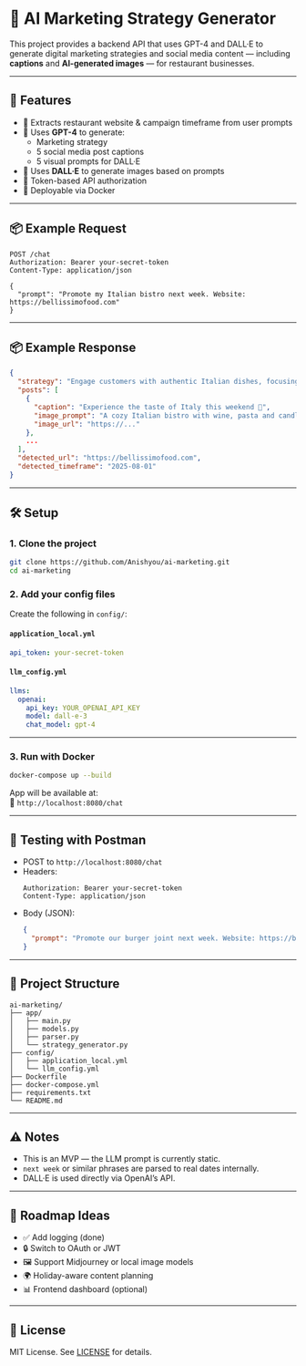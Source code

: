 # 🤖 AI Marketing Strategy Generator

This project provides a backend API that uses GPT-4 and DALL·E to generate digital marketing strategies and social media content — including **captions** and **AI-generated images** — for restaurant businesses.

---

## 🚀 Features

- 🔎 Extracts restaurant website & campaign timeframe from user prompts
- 🧠 Uses **GPT-4** to generate:
  - Marketing strategy
  - 5 social media post captions
  - 5 visual prompts for DALL·E
- 🎨 Uses **DALL·E** to generate images based on prompts
- 🔐 Token-based API authorization
- 🐳 Deployable via Docker

---

## 📦 Example Request

```
POST /chat
Authorization: Bearer your-secret-token
Content-Type: application/json

{
  "prompt": "Promote my Italian bistro next week. Website: https://bellissimofood.com"
}
```

---

## 📦 Example Response

```json
{
  "strategy": "Engage customers with authentic Italian dishes, focusing on freshness and family dining...",
  "posts": [
    {
      "caption": "Experience the taste of Italy this weekend 🍝",
      "image_prompt": "A cozy Italian bistro with wine, pasta and candlelight",
      "image_url": "https://..."
    },
    ...
  ],
  "detected_url": "https://bellissimofood.com",
  "detected_timeframe": "2025-08-01"
}
```

---

## 🛠️ Setup

### 1. Clone the project

```bash
git clone https://github.com/Anishyou/ai-marketing.git
cd ai-marketing
```

### 2. Add your config files

Create the following in `config/`:

#### `application_local.yml`
```yaml
api_token: your-secret-token
```

#### `llm_config.yml`
```yaml
llms:
  openai:
    api_key: YOUR_OPENAI_API_KEY
    model: dall-e-3
    chat_model: gpt-4
```

---

### 3. Run with Docker

```bash
docker-compose up --build
```

App will be available at:  
📍 `http://localhost:8080/chat`

---

## 🧪 Testing with Postman

- POST to `http://localhost:8080/chat`
- Headers:
  ```
  Authorization: Bearer your-secret-token
  Content-Type: application/json
  ```
- Body (JSON):
  ```json
  {
    "prompt": "Promote our burger joint next week. Website: https://burgerblast.com"
  }
  ```

---

## 📁 Project Structure

```
ai-marketing/
├── app/
│   ├── main.py
│   ├── models.py
│   ├── parser.py
│   └── strategy_generator.py
├── config/
│   ├── application_local.yml
│   └── llm_config.yml
├── Dockerfile
├── docker-compose.yml
├── requirements.txt
└── README.md
```

---

## ⚠️ Notes

- This is an MVP — the LLM prompt is currently static.
- `next week` or similar phrases are parsed to real dates internally.
- DALL·E is used directly via OpenAI’s API.

---

## 📌 Roadmap Ideas

- ✅ Add logging (done)
- 🔒 Switch to OAuth or JWT
- 🖼️ Support Midjourney or local image models
- 🌍 Holiday-aware content planning
- 📊 Frontend dashboard (optional)

---

## 📄 License

MIT License. See [LICENSE](LICENSE) for details.
